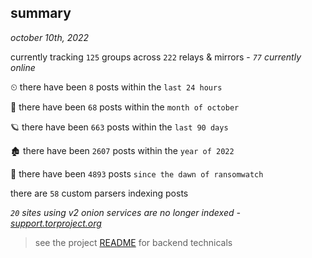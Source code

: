 
## summary
_october 10th, 2022_

currently tracking `125` groups across `222` relays & mirrors - _`77` currently online_

⏲ there have been `8` posts within the `last 24 hours`

🦈 there have been `68` posts within the `month of october`

🪐 there have been `663` posts within the `last 90 days`

🏚 there have been `2607` posts within the `year of 2022`

🦕 there have been `4893` posts `since the dawn of ransomwatch`

there are `58` custom parsers indexing posts

_`20` sites using v2 onion services are no longer indexed - [support.torproject.org](https://support.torproject.org/onionservices/v2-deprecation/)_

> see the project [README](https://github.com/joshhighet/ransomwatch#ransomwatch--) for backend technicals
